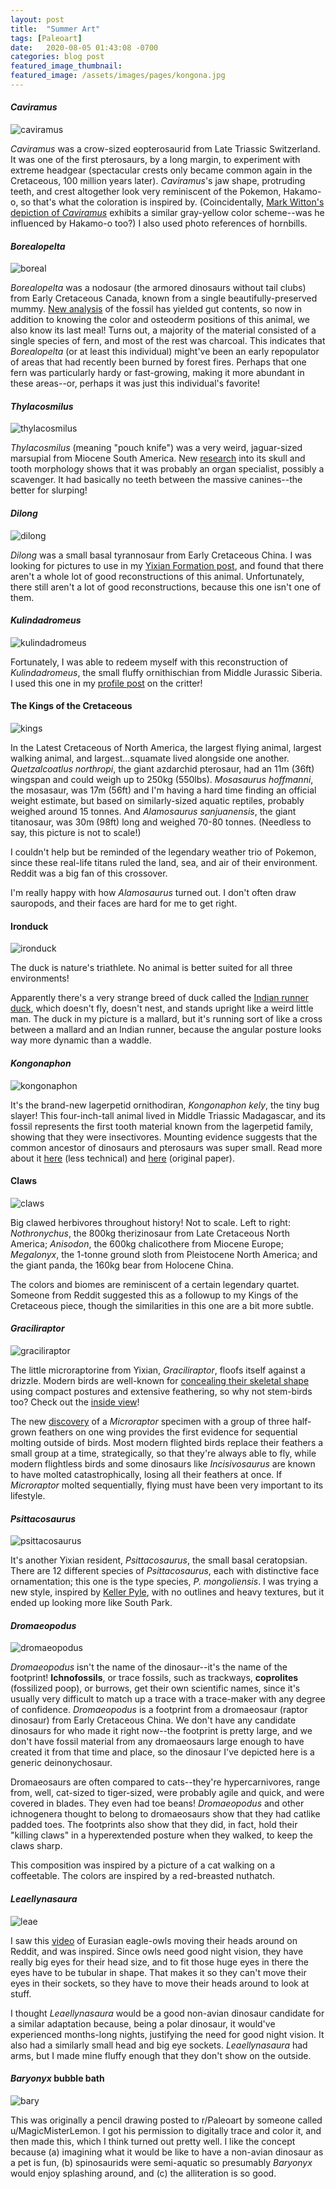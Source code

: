 ```yaml
---
layout: post
title:  "Summer Art"
tags: [Paleoart]
date:   2020-08-05 01:43:08 -0700
categories: blog post
featured_image_thumbnail:
featured_image: /assets/images/pages/kongona.jpg
---
```


#### *Caviramus*
![caviramus](/assets/images/posts/cavi2.png)

*Caviramus* was a crow-sized eopterosaurid from Late Triassic Switzerland.  It was one of the first pterosaurs, by a long margin, to experiment with extreme headgear (spectacular crests only became common again in the Cretaceous, 100 million years later).  *Caviramus*'s jaw shape, protruding teeth, and crest altogether look very reminiscent of the Pokemon, Hakamo-o, so that's what the coloration is inspired by.  (Coincidentally, [Mark Witton's depiction of *Caviramus*](http://markwitton-com.blogspot.com/2016/03/the-magnificent-caviramus-early-example.html) exhibits a similar gray-yellow color scheme--was he influenced by Hakamo-o too?)  I also used photo references of hornbills.

#### *Borealopelta*
![boreal](/assets/images/pages/boreal.png)

*Borealopelta* was a nodosaur (the armored dinosaurs without tail clubs) from Early Cretaceous Canada, known from a single beautifully-preserved mummy.  [New analysis](https://gizmodo.com/fossilized-stomach-contents-of-armored-dinosaur-reveal-1843862743) of the fossil has yielded gut contents, so now in addition to knowing the color and osteoderm positions of this animal, we also know its last meal!  Turns out, a majority of the material consisted of a single species of fern, and most of the rest was charcoal.  This indicates that *Borealopelta* (or at least this individual) might've been an early repopulator of areas that had recently been burned by forest fires.  Perhaps that one fern was particularly hardy or fast-growing, making it more abundant in these areas--or, perhaps it was just this individual's favorite!

#### *Thylacosmilus*
![thylacosmilus](/assets/images/posts/thylacosmilus.gif)

*Thylacosmilus* (meaning "pouch knife") was a very weird, jaguar-sized marsupial from Miocene South America.  New [research](https://peerj.com/articles/9346/) into its skull and tooth morphology shows that it was probably an organ specialist, possibly a scavenger.  It had basically no teeth between the massive canines--the better for slurping!

#### *Dilong*
![dilong](/assets/images/posts/dilong.png)

*Dilong* was a small basal tyrannosaur from Early Cretaceous China.  I was looking for pictures to use in my [Yixian Formation post](https://obscuredinosaurfacts.com/profile/2020/07/22/yixian.html), and found that there aren't a whole lot of good reconstructions of this animal.  Unfortunately, there still aren't a lot of good reconstructions, because this one isn't one of them.

#### *Kulindadromeus*
![kulindadromeus](/assets/images/posts/kulinda5.png)

Fortunately, I was able to redeem myself with this reconstruction of *Kulindadromeus*, the small fluffy ornithischian from Middle Jurassic Siberia.  I used this one in my [profile post](https://obscuredinosaurfacts.com/profile/2020/08/02/kulinda.html) on the critter!

#### The Kings of the Cretaceous
![kings](/assets/images/posts/kings.png)

In the Latest Cretaceous of North America, the largest flying animal, largest walking animal, and largest...squamate lived alongside one another.  *Quetzalcoatlus northropi*, the giant azdarchid pterosaur, had an 11m (36ft) wingspan and could weigh up to 250kg (550lbs).  *Mosasaurus hoffmanni*, the mosasaur, was 17m (56ft) and I'm having a hard time finding an official weight estimate, but based on similarly-sized aquatic reptiles, probably weighed around 15 tonnes.  And *Alamosaurus sanjuanensis*, the giant titanosaur, was 30m (98ft) long and weighed 70-80 tonnes.  (Needless to say, this picture is not to scale!)

I couldn't help but be reminded of the legendary weather trio of Pokemon, since these real-life titans ruled the land, sea, and air of their environment.  Reddit was a big fan of this crossover.

I'm really happy with how *Alamosaurus* turned out.  I don't often draw sauropods, and their faces are hard for me to get right.

#### Ironduck
![ironduck](/assets/images/posts/ironduck.png)

The duck is nature's triathlete.  No animal is better suited for all three environments!

Apparently there's a very strange breed of duck called the [Indian runner duck](https://en.wikipedia.org/wiki/Indian_Runner_duck), which doesn't fly, doesn't nest, and stands upright like a weird little man.  The duck in my picture is a mallard, but it's running sort of like a cross between a mallard and an Indian runner, because the angular posture looks way more dynamic than a waddle.

#### *Kongonaphon*
![kongonaphon](/assets/images/posts/kongona.png)

It's the brand-new lagerpetid ornithodiran, *Kongonaphon kely*, the tiny bug slayer!  This four-inch-tall animal lived in Middle Triassic Madagascar, and its fossil represents the first tooth material known from the lagerpetid family, showing that they were insectivores.  Mounting evidence suggests that the common ancestor of dinosaurs and pterosaurs was super small.  Read more about it [here](http://www.sci-news.com/paleontology/kongonaphon-kely-08610.html) (less technical) and [here](https://www.pnas.org/content/117/30/17932) (original paper).

#### Claws
![claws](/assets/images/posts/claws.png)

Big clawed herbivores throughout history!  Not to scale.  Left to right: *Nothronychus*, the 800kg therizinosaur from Late Cretaceous North America; *Anisodon*, the 600kg chalicothere from Miocene Europe; *Megalonyx*, the 1-tonne ground sloth from Pleistocene North America; and the giant panda, the 160kg bear from Holocene China.

The colors and biomes are reminiscent of a certain legendary quartet.  Someone from Reddit suggested this as a followup to my Kings of the Cretaceous piece, though the similarities in this one are a bit more subtle.

#### *Graciliraptor*
![graciliraptor](/assets/images/posts/gracili.png)

The little microraptorine from Yixian, *Graciliraptor*, floofs itself against a drizzle.  Modern birds are well-known for [concealing their skeletal shape](http://willoughbyart.blogspot.com/2012/07/the-neck-is-lie.html) using compact postures and extensive feathering, so why not stem-birds too?  Check out the [inside view](https://imgur.com/gallery/wfCh7fd)!

The new [discovery](https://www.sciencenews.org/article/microraptor-dinosaur-fossil-molting-feathers-songbirds) of a *Microraptor* specimen with a group of three half-grown feathers on one wing provides the first evidence for sequential molting outside of birds.  Most modern flighted birds replace their feathers a small group at a time, strategically, so that they're always able to fly, while modern flightless birds and some dinosaurs like *Incisivosaurus* are known to have molted catastrophically, losing all their feathers at once.  If *Microraptor* molted sequentially, flying must have been very important to its lifestyle.

#### *Psittacosaurus*
![psittacosaurus](/assets/images/posts/psittaco.png)

It's another Yixian resident, *Psittacosaurus*, the small basal ceratopsian.  There are 12 different species of *Psittacosaurus*, each with distinctive face ornamentation; this one is the type species, *P. mongoliensis*.  I was trying a new style, inspired by [Keller Pyle](https://www.deviantart.com/kepyle2055), with no outlines and heavy textures, but it ended up looking more like South Park.

#### *Dromaeopodus*
![dromaeopodus](/assets/images/posts/dromaeopodus.png)

*Dromaeopodus* isn't the name of the dinosaur--it's the name of the footprint!  **Ichnofossils**, or trace fossils, such as trackways, **coprolites** (fossilized poop), or burrows, get their own scientific names, since it's usually very difficult to match up a trace with a trace-maker with any degree of confidence.  *Dromaeopodus* is a footprint from a dromaeosaur (raptor dinosaur) from Early Cretaceous China.  We don't have any candidate dinosaurs for who made it right now--the footprint is pretty large, and we don't have fossil material from any dromaeosaurs large enough to have created it from that time and place, so the dinosaur I've depicted here is a generic deinonychosaur.

Dromaeosaurs are often compared to cats--they're hypercarnivores, range from, well, cat-sized to tiger-sized, were probably agile and quick, and were covered in blades.  They even had toe beans!  *Dromaeopodus* and other ichnogenera thought to belong to dromaeosaurs show that they had catlike padded toes.  The footprints also show that they did, in fact, hold their "killing claws" in a hyperextended posture when they walked, to keep the claws sharp.

This composition was inspired by a picture of a cat walking on a coffeetable.  The colors are inspired by a red-breasted nuthatch.

#### *Leaellynasaura*
![leae](/assets/images/posts/leae.gif)

I saw this [video](https://www.reddit.com/r/Superbowl/comments/ihl0re/2_months_old_eurasian_eagleowls_video_from/) of Eurasian eagle-owls moving their heads around on Reddit, and was inspired.  Since owls need good night vision, they have really big eyes for their head size, and to fit those huge eyes in there the eyes have to be tubular in shape.  That makes it so they can't move their eyes in their sockets, so they have to move their heads around to look at stuff.

I thought *Leaellynasaura* would be a good non-avian dinosaur candidate for a similar adaptation because, being a polar dinosaur, it would've experienced months-long nights, justifying the need for good night vision.  It also had a similarly small head and big eye sockets.  *Leaellynasaura* had arms, but I made mine fluffy enough that they don't show on the outside.

#### *Baryonyx* bubble bath
![bary](/assets/images/posts/bary.png)

This was originally a pencil drawing posted to r/Paleoart by someone called u/MagicMisterLemon.  I got his permission to digitally trace and color it, and then made this, which I think turned out pretty well.  I like the concept because (a) imagining what it would be like to have a non-avian dinosaur as a pet is fun, (b) spinosaurids were semi-aquatic so presumably *Baryonyx* would enjoy splashing around, and (c) the alliteration is so good.